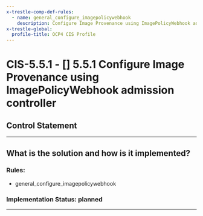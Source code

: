```yaml
---
x-trestle-comp-def-rules:
  - name: general_configure_imagepolicywebhook
    description: Configure Image Provenance using ImagePolicyWebhook admission controller
x-trestle-global:
  profile-title: OCP4 CIS Profile
---
```


# CIS-5.5.1 - \[\] 5.5.1 Configure Image Provenance using ImagePolicyWebhook admission controller

## Control Statement

______________________________________________________________________

## What is the solution and how is it implemented?

<!-- For implementation status enter one of: implemented, partial, planned, alternative, not-applicable -->

<!-- Note that the list of rules under ### Rules: is read-only and changes will not be captured after assembly to JSON -->

<!-- Enter possible prose for implementation response at the control level here, after this comment -->

### Rules:

  - general_configure_imagepolicywebhook

### Implementation Status: planned

______________________________________________________________________
